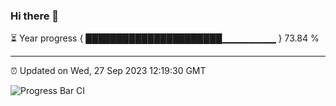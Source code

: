 ### Hi there 👋

⏳ Year progress { ██████████████████████▁▁▁▁▁▁▁▁ } 73.84 %

---

⏰ Updated on Wed, 27 Sep 2023 12:19:30 GMT

![Progress Bar CI](https://github.com/liununu/liununu/workflows/Progress%20Bar%20CI/badge.svg)
